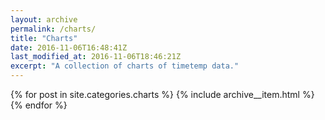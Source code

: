 ```yaml
---
layout: archive
permalink: /charts/
title: "Charts"
date: 2016-11-06T16:48:41Z
last_modified_at: 2016-11-06T18:46:21Z
excerpt: "A collection of charts of timetemp data."
---
```


{% for post in site.categories.charts %}
  {% include archive__item.html %}
{% endfor %}

<!-- Local Variables: -->
<!-- time-stamp-pattern: "8/^last_modified_at: %:y-%02m-%02dT%02H:%02M:%02SZ$" -->
<!-- time-stamp-time-zone: "UTC" -->
<!-- End: -->
